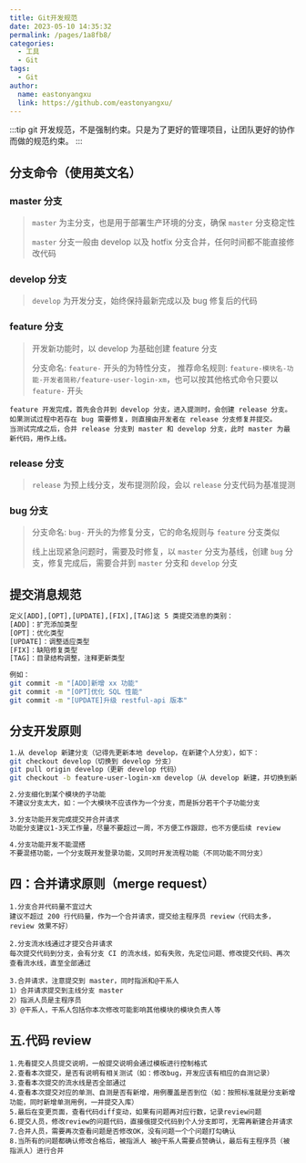 ```yaml
---
title: Git开发规范
date: 2023-05-10 14:35:32
permalink: /pages/1a8fb8/
categories:
  - 工具
  - Git
tags:
  - Git
author:
  name: eastonyangxu
  link: https://github.com/eastonyangxu/
---
```


:::tip
git 开发规范，不是强制约束。只是为了更好的管理项目，让团队更好的协作而做的规范约束。
:::

## 分支命令（使用英文名）

### master 分支

> `master` 为主分支，也是用于部署生产环境的分支，确保 `master` 分支稳定性
>
> `master` 分支一般由 develop 以及 hotfix 分支合并，任何时间都不能直接修改代码

### develop 分支

> `develop` 为开发分支，始终保持最新完成以及 bug 修复后的代码

### feature 分支

> 开发新功能时，以 develop 为基础创建 feature 分支
>
> 分支命名: `feature-` 开头的为特性分支， 推荐命名规则: `feature-模块名-功能-开发者简称/feature-user-login-xm`，也可以按其他格式命令只要以 `feature-` 开头

```text -N
feature 开发完成，首先会合并到 develop 分支，进入提测时，会创建 release 分支。
如果测试过程中若存在 bug 需要修复，则直接由开发者在 release 分支修复并提交。
当测试完成之后，合并 release 分支到 master 和 develop 分支，此时 master 为最新代码，用作上线。
```

### release 分支

> `release` 为预上线分支，发布提测阶段，会以 `release` 分支代码为基准提测

### bug 分支

> 分支命名: `bug-` 开头的为修复分支，它的命名规则与 `feature` 分支类似
>
> 线上出现紧急问题时，需要及时修复，以 `master` 分支为基线，创建 `bug` 分支，修复完成后，需要合并到 `master` 分支和 `develop` 分支

## 提交消息规范

```sh -N
定义[ADD],[OPT],[UPDATE],[FIX],[TAG]这 5 类提交消息的类别：
[ADD]：扩充添加类型
[OPT]：优化类型
[UPDATE]：调整适应类型
[FIX]：缺陷修复类型
[TAG]：目录结构调整，注释更新类型

例如：
git commit -m "[ADD]新增 xx 功能"
git commit -m "[OPT]优化 SQL 性能"
git commit -m "[UPDATE]升级 restful-api 版本"
```

## 分支开发原则

```sh -N
1.从 develop 新建分支（记得先更新本地 develop，在新建个人分支），如下：
git checkout develop（切换到 develop 分支）
git pull origin develop（更新 develop 代码）
git checkout -b feature-user-login-xm develop（从 develop 新建，并切换到新分支）

2.分支细化到某个模块的子功能
不建议分支太大，如：一个大模块不应该作为一个分支，而是拆分若干个子功能分支

3.分支功能开发完成提交并合并请求
功能分支建议1-3天工作量，尽量不要超过一周，不方便工作跟踪，也不方便后续 review

4.分支功能开发不能混搭
不要混搭功能，一个分支既开发登录功能，又同时开发流程功能（不同功能不同分支）
```

## 四：合并请求原则（merge request）

```text -N
1.分支合并代码量不宜过大
建议不超过 200 行代码量，作为一个合并请求，提交给主程序员 review（代码太多，review 效果不好）

2.分支流水线通过才提交合并请求
每次提交代码到分支，会有分支 CI 的流水线，如有失败，先定位问题、修改提交代码、再次查看流水线，直至全部通过

3.合并请求，注意提交到 master，同时指派和@干系人
1）合并请求提交到主线分支 master
2）指派人员是主程序员
3）@干系人，干系人包括你本次修改可能影响其他模块的模块负责人等
```

## 五.代码 review

```text -N
1.先看提交人员提交说明，一般提交说明会通过模板进行控制格式
2.查看本次提交，是否有说明有相关测试（如：修改bug，开发应该有相应的自测记录）
3.查看本次提交的流水线是否全部通过
4.查看本次提交对应的单测、自测是否有新增，用例覆盖是否到位（如：按照标准就是分支新增功能，同时新增单测用例，一并提交入库）
5.最后在变更页面，查看代码diff变动，如果有问题再对应行数，记录review问题
6.提交人员，修改review的问题代码，直接俄提交代码到个人分支即可，无需再新建合并请求
7.合并人员，需要再次查看问题是否修改OK，没有问题一个个问题打勾确认
8.当所有的问题都确认修改合格后，被指派人 被@干系人需要点赞确认，最后有主程序员（被指派人）进行合并
```
